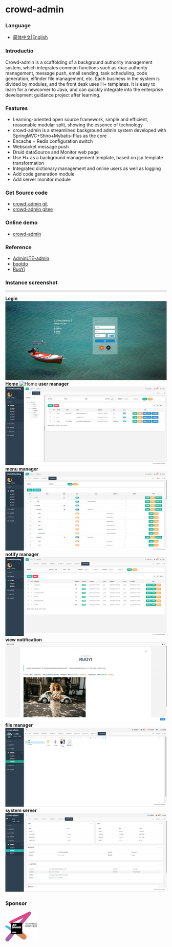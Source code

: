 # crowd-admin

### Language

- [简体中文](README.md)|[English](README_en.md)

### Introductio

Crowd-admin is a scaffolding of a background authority management system, which integrates common functions such as rbac
authority management, message push, email sending, task scheduling, code generation, elfinder file management, etc. Each
business in the system is divided by modules, and the front desk uses H+ templates. It is easy to learn for a newcomer
to Java, and can quickly integrate into the enterprise development guidance project after learning.

### Features

- Learning-oriented open source framework, simple and efficient, reasonable modular split, showing the essence of
  technology
- crowd-admin is a streamlined background admin system developed with SpringMVC+Shiro+Mybatis-Plus as the core
- Encache + Redis configuration switch
- Websocket message push
- Druid dataSource and Monitor web page
- Use H+ as a background management template, based on jsp template transformation
- Integrated dictionary management and online users as well as logging
- Add code generation module
- Add server monitor module

### Get Source code

- [crowd-admin git](https://github.com/wayn111/crowd-admin)
- [crowd-admin gitee](https://gitee.com/wayn111/crowdfounding)

### Online demo

- <a href="http://www.wayn.xin/crowd" target="_blank">crowd-admin</a>

### Reference

- [AdminLTE-admin](https://gitee.com/zhougaojun/KangarooAdmin/tree/master)
- [bootdo](https://gitee.com/lcg0124/bootdo)
- [RuoYi](https://gitee.com/y_project/RuoYi)

### Instance screenshot

-------------
__Login__
![Login](./crowd-web/crowd-img/系统登陆.png "系统登陆.png")
__Home__
![Home](./crowd-web/crowd-img/首页.png "首页.png")
__user manager__
![user manager](./crowd-web/crowd-img/用户管理.png "用户管理.png")
__menu manager__
![menu manager](./crowd-web/crowd-img/菜单管理.png "菜单管理.png")
__notify manager__
![view notification](./crowd-web/crowd-img/通知管理.png "通知管理.png")
__view notification__
![file manager](./crowd-web/crowd-img/查看通知.png "查看通知.png")
__file manager__
![file manager](./crowd-web/crowd-img/文件管理.png "文件管理.png")
__system server__
![system server](./crowd-web/crowd-img/系统服务.jpg "系统服务.jpg")

### Sponsor

<a href="https://www.jetbrains.com/" target="_blank">
<img src="./crowd-web/crowd-img/jetbrains-training-partner.svg" width="20%" alt=""></a>
